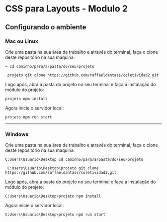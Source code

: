 # CSS para Layouts - Modulo 2

## Configurando o ambiente

### Mac ou Linux

Crie uma pasta na sua área de trabalho e através do terminal, faça o clone deste repositório na sua maquina: 

`
 ~ cd caminho/para/a/pasta/do/seu/projeto
`

` 
 projeto git clone https://github.com/raffaeldantass/coletividad2.git
`

Logo após, abra a pasta do projeto no seu terminal e faça a instalação do módulo do projeto: 

`
  projeto npm install
`

Agora inicie o servidor local: 

`
  projeto npm run start
`
<hr>

### Windows

Crie uma pasta na sua área de trabalho e através do terminal, faça o clone deste repositório na sua maquina: 

`
 C:Users\Usuario\Desktop cd caminho/para/a/pasta/do/seu/projeto
`
 
` 
 C:Users\Usuario\Desktop\projeto git clone https://github.com/raffaeldantass/coletividad2.git
`

Logo após, abra a pasta do projeto no seu terminal e faça a instalação do módulo do projeto: 

`
 C:Users\Usuario\Desktop\projeto npm install
`

Agora inicie o servidor local: 

`
 C:Users\Usuario\Desktop\projeto npm run start
`
